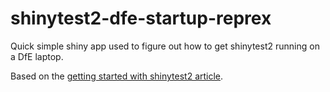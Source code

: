 # shinytest2-dfe-startup-reprex
Quick simple shiny app used to figure out how to get shinytest2 running on a DfE laptop.

Based on the [getting started with shinytest2 article](https://rstudio.github.io/shinytest2/articles/shinytest2.html#getting-started).
